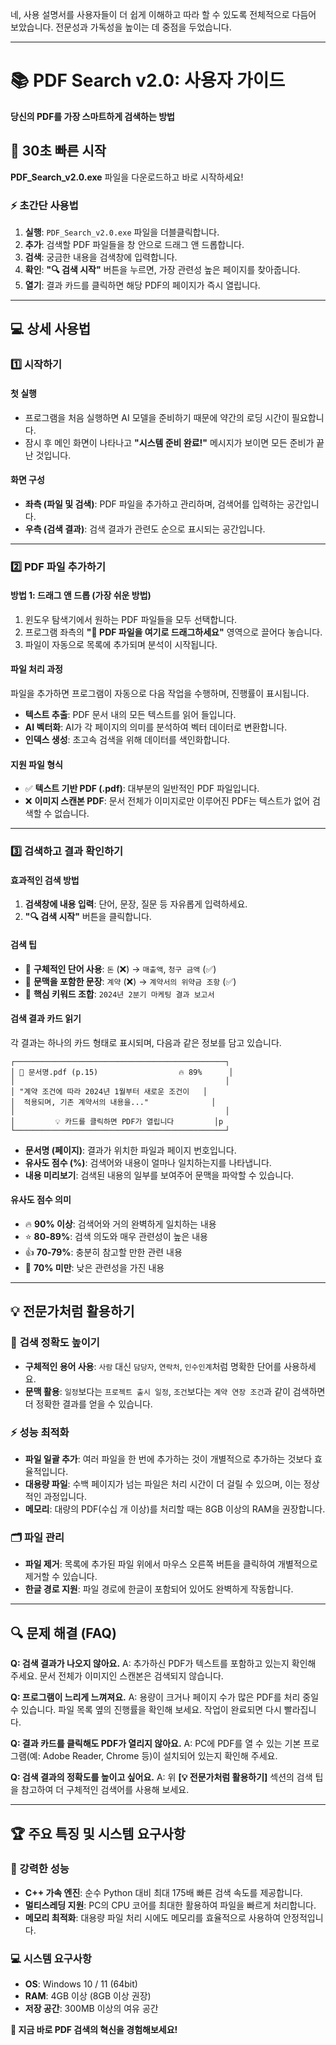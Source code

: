 네, 사용 설명서를 사용자들이 더 쉽게 이해하고 따라 할 수 있도록 전체적으로 다듬어 보았습니다. 전문성과 가독성을 높이는 데 중점을 두었습니다.

-----

# 📚 PDF Search v2.0: 사용자 가이드

**당신의 PDF를 가장 스마트하게 검색하는 방법**

## 🎯 30초 빠른 시작

**PDF\_Search\_v2.0.exe** 파일을 다운로드하고 바로 시작하세요\!

### ⚡ **초간단 사용법**

1.  **실행**: `PDF_Search_v2.0.exe` 파일을 더블클릭합니다.
2.  **추가**: 검색할 PDF 파일들을 창 안으로 드래그 앤 드롭합니다.
3.  **검색**: 궁금한 내용을 검색창에 입력합니다.
4.  **확인**: **"🔍 검색 시작"** 버튼을 누르면, 가장 관련성 높은 페이지를 찾아줍니다.
5.  **열기**: 결과 카드를 클릭하면 해당 PDF의 페이지가 즉시 열립니다.

-----

## 💻 상세 사용법

### 1️⃣ **시작하기**

#### **첫 실행**

  - 프로그램을 처음 실행하면 AI 모델을 준비하기 때문에 약간의 로딩 시간이 필요합니다.
  - 잠시 후 메인 화면이 나타나고 **"시스템 준비 완료\!"** 메시지가 보이면 모든 준비가 끝난 것입니다.

#### **화면 구성**

  - **좌측 (파일 및 검색)**: PDF 파일을 추가하고 관리하며, 검색어를 입력하는 공간입니다.
  - **우측 (검색 결과)**: 검색 결과가 관련도 순으로 표시되는 공간입니다.

-----

### 2️⃣ **PDF 파일 추가하기**

#### **방법 1: 드래그 앤 드롭 (가장 쉬운 방법)**

1.  윈도우 탐색기에서 원하는 PDF 파일들을 모두 선택합니다.
2.  프로그램 좌측의 **"📁 PDF 파일을 여기로 드래그하세요"** 영역으로 끌어다 놓습니다.
3.  파일이 자동으로 목록에 추가되며 분석이 시작됩니다.

#### **파일 처리 과정**

파일을 추가하면 프로그램이 자동으로 다음 작업을 수행하며, 진행률이 표시됩니다.

  - **텍스트 추출**: PDF 문서 내의 모든 텍스트를 읽어 들입니다.
  - **AI 벡터화**: AI가 각 페이지의 의미를 분석하여 벡터 데이터로 변환합니다.
  - **인덱스 생성**: 초고속 검색을 위해 데이터를 색인화합니다.

#### **지원 파일 형식**

  - ✅ **텍스트 기반 PDF (.pdf)**: 대부분의 일반적인 PDF 파일입니다.
  - ❌ **이미지 스캔본 PDF**: 문서 전체가 이미지로만 이루어진 PDF는 텍스트가 없어 검색할 수 없습니다.

-----

### 3️⃣ **검색하고 결과 확인하기**

#### **효과적인 검색 방법**

1.  **검색창에 내용 입력**: 단어, 문장, 질문 등 자유롭게 입력하세요.
2.  **"🔍 검색 시작"** 버튼을 클릭합니다.

#### **검색 팁**

  - 🎯 **구체적인 단어 사용**: `돈` (❌) → `매출액`, `청구 금액` (✅)
  - 🎯 **문맥을 포함한 문장**: `계약` (❌) → `계약서의 위약금 조항` (✅)
  - 🎯 **핵심 키워드 조합**: `2024년 2분기 마케팅 결과 보고서`

#### **검색 결과 카드 읽기**

각 결과는 하나의 카드 형태로 표시되며, 다음과 같은 정보를 담고 있습니다.

```
┌───────────────────────────────────────────────┐
│ 📄 문서명.pdf (p.15)                  🔥 89%      │
│                                               │
│ "계약 조건에 따라 2024년 1월부터 새로운 조건이   │
│  적용되며, 기존 계약서의 내용을..."              │
│                                               │
│         💡 카드를 클릭하면 PDF가 열립니다         │p
└───────────────────────────────────────────────┘
```

  - **문서명 (페이지)**: 결과가 위치한 파일과 페이지 번호입니다.
  - **유사도 점수 (%)**: 검색어와 내용이 얼마나 일치하는지를 나타냅니다.
  - **내용 미리보기**: 검색된 내용의 일부를 보여주어 문맥을 파악할 수 있습니다.

#### **유사도 점수 의미**

  - 🔥 **90% 이상**: 검색어와 거의 완벽하게 일치하는 내용
  - ⭐ **80-89%**: 검색 의도와 매우 관련성이 높은 내용
  - 👍 **70-79%**: 충분히 참고할 만한 관련 내용
  - 📝 **70% 미만**: 낮은 관련성을 가진 내용

-----

## 💡 전문가처럼 활용하기

### 🎯 **검색 정확도 높이기**

  - **구체적인 용어 사용**: `사람` 대신 `담당자`, `연락처`, `인수인계`처럼 명확한 단어를 사용하세요.
  - **문맥 활용**: `일정`보다는 `프로젝트 출시 일정`, `조건`보다는 `계약 연장 조건`과 같이 검색하면 더 정확한 결과를 얻을 수 있습니다.

### ⚡ **성능 최적화**

  - **파일 일괄 추가**: 여러 파일을 한 번에 추가하는 것이 개별적으로 추가하는 것보다 효율적입니다.
  - **대용량 파일**: 수백 페이지가 넘는 파일은 처리 시간이 더 걸릴 수 있으며, 이는 정상적인 과정입니다.
  - **메모리**: 대량의 PDF(수십 개 이상)를 처리할 때는 8GB 이상의 RAM을 권장합니다.

### 🗂️ **파일 관리**

  - **파일 제거**: 목록에 추가된 파일 위에서 마우스 오른쪽 버튼을 클릭하여 개별적으로 제거할 수 있습니다.
  - **한글 경로 지원**: 파일 경로에 한글이 포함되어 있어도 완벽하게 작동합니다.

-----

## 🔍 문제 해결 (FAQ)

**Q: 검색 결과가 나오지 않아요.**
A: 추가하신 PDF가 텍스트를 포함하고 있는지 확인해 주세요. 문서 전체가 이미지인 스캔본은 검색되지 않습니다.

**Q: 프로그램이 느리게 느껴져요.**
A: 용량이 크거나 페이지 수가 많은 PDF를 처리 중일 수 있습니다. 파일 목록 옆의 진행률을 확인해 보세요. 작업이 완료되면 다시 빨라집니다.

**Q: 결과 카드를 클릭해도 PDF가 열리지 않아요.**
A: PC에 PDF를 열 수 있는 기본 프로그램(예: Adobe Reader, Chrome 등)이 설치되어 있는지 확인해 주세요.

**Q: 검색 결과의 정확도를 높이고 싶어요.**
A: 위 **[💡 전문가처럼 활용하기]** 섹션의 검색 팁을 참고하여 더 구체적인 검색어를 사용해 보세요.

-----

## 🏆 주요 특징 및 시스템 요구사항

### **🚀 강력한 성능**

  - **C++ 가속 엔진**: 순수 Python 대비 최대 175배 빠른 검색 속도를 제공합니다.
  - **멀티스레딩 지원**: PC의 CPU 코어를 최대한 활용하여 파일을 빠르게 처리합니다.
  - **메모리 최적화**: 대용량 파일 처리 시에도 메모리를 효율적으로 사용하여 안정적입니다.

### **💻 시스템 요구사항**

  - **OS**: Windows 10 / 11 (64bit)
  - **RAM**: 4GB 이상 (8GB 이상 권장)
  - **저장 공간**: 300MB 이상의 여유 공간

**🎉 지금 바로 PDF 검색의 혁신을 경험해보세요\!**
